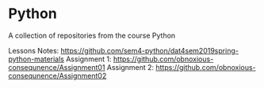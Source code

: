 # Python
A collection of repositories from the course Python

Lessons Notes: https://github.com/sem4-python/dat4sem2019spring-python-materials
Assignment 1: https://github.com/obnoxious-consequnence/Assignment01
Assignment 2: https://github.com/obnoxious-consequnence/Assignment02
